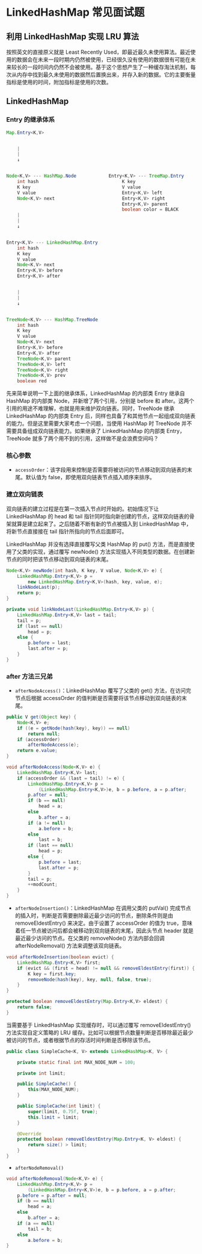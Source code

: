 # LinkedHashMap 常见面试题

## 利用 LinkedHashMap 实现 LRU 算法

按照英文的直接原义就是 Least Recently Used，即最近最久未使用算法。最近使用的数据会在未来一段时期内仍然被使用，已经很久没有使用的数据很有可能在未来较长的一段时间内仍然不会被使用。基于这个思想产生了一种缓存淘汰机制，每次从内存中找到最久未使用的数据然后置换出来，并存入新的数据。它的主要衡量指标是使用的时间，附加指标是使用的次数。

## LinkedHashMap

### Entry 的继承体系

```java
Map.Entry<K,V>


    |
    |
    ↓


Node<K,V> --- HashMap.Node            Entry<K,V> --- TreeMap.Entry
    int hash                               K key
    K key                                  V value
    V value                                Entry<K,V> left
    Node<K,V> next                         Entry<K,V> right
                                           Entry<K,V> parent
                                           boolean color = BLACK
    |
    |
    ↓


Entry<K,V> --- LinkedHashMap.Entry
    int hash
    K key
    V value
    Node<K,V> next
    Entry<K,V> before
    Entry<K,V> after


    |
    |
    ↓


TreeNode<K,V> --- HashMap.TreeNode
    int hash
    K key
    V value
    Node<K,V> next
    Entry<K,V> before
    Entry<K,V> after
    TreeNode<K,V> parent
    TreeNode<K,V> left
    TreeNode<K,V> right
    TreeNode<K,V> prev
    boolean red
```

先来简单说明一下上面的继承体系，LinkedHashMap 的内部类 Entry 继承自 HashMap 的内部类 Node，并新增了两个引用，分别是 before 和 after。这两个引用的用途不难理解，也就是用来维护双向链表。同时，TreeNode 继承 LinkedHashMap 的内部类 Entry 后，同样也具备了和其他节点一起组成双向链表的能力。但是这里需要大家考虑一个问题，当使用 HashMap 时 TreeNode 并不需要具备组成双向链表能力。如果继承了 LinkedHashMap 的内部类 Entry，TreeNode 就多了两个用不到的引用，这样做不是会浪费空间吗？

### 核心参数

* `accessOrder`：该字段用来控制是否需要将被访问的节点移动到双向链表的末尾。默认值为 false，即使用双向链表节点插入顺序来排序。

### 建立双向链表

双向链表的建立过程是在第一次插入节点时开始的。初始情况下让 LinkedHashMap 的 head 和 tail 指针同时指向新创建的节点，这样双向链表的骨架就算是建立起来了。之后随着不断有新的节点被插入到 LinkedHashMap 中，将新节点直接接在 tail 指针所指向的节点后面即可。

LinkedHashMap 并没有选择直接覆写父类 HashMap 的 put() 方法，而是直接使用了父类的实现，通过覆写 newNode() 方法实现插入不同类型的数据。在创建新节点的同时把该节点移动到双向链表的末尾。

```java
Node<K,V> newNode(int hash, K key, V value, Node<K,V> e) {
    LinkedHashMap.Entry<K,V> p =
        new LinkedHashMap.Entry<K,V>(hash, key, value, e);
    linkNodeLast(p);
    return p;
}

private void linkNodeLast(LinkedHashMap.Entry<K,V> p) {
    LinkedHashMap.Entry<K,V> last = tail;
    tail = p;
    if (last == null)
        head = p;
    else {
        p.before = last;
        last.after = p;
    }
}
```

### after 方法三兄弟

* `afterNodeAccess()`：LinkedHashMap 覆写了父类的 get() 方法，在访问完节点后根据 accessOrder 的值判断是否需要将该节点移动到双向链表的末尾。

```java
public V get(Object key) {
    Node<K,V> e;
    if ((e = getNode(hash(key), key)) == null)
        return null;
    if (accessOrder)
        afterNodeAccess(e);
    return e.value;
}

void afterNodeAccess(Node<K,V> e) {
    LinkedHashMap.Entry<K,V> last;
    if (accessOrder && (last = tail) != e) {
        LinkedHashMap.Entry<K,V> p =
            (LinkedHashMap.Entry<K,V>)e, b = p.before, a = p.after;
        p.after = null;
        if (b == null)
            head = a;
        else
            b.after = a;
        if (a != null)
            a.before = b;
        else
            last = b;
        if (last == null)
            head = p;
        else {
            p.before = last;
            last.after = p;
        }
        tail = p;
        ++modCount;
    }
}
```

* `afterNodeInsertion()`：LinkedHashMap 在调用父类的 putVal() 完成节点的插入时，判断是否需要删除最近最少访问的节点，删除条件则是由 removeEldestEntry() 来决定。由于设置了 accessOrder 的值为 true，意味着任一节点被访问后都会被移动到双向链表的末尾，因此头节点 header 就是最近最少访问的节点。在父类的 removeNode() 方法内部会回调 afterNodeRemoval() 方法来调整该双向链表。

```java
void afterNodeInsertion(boolean evict) {
    LinkedHashMap.Entry<K,V> first;
    if (evict && (first = head) != null && removeEldestEntry(first)) {
        K key = first.key;
        removeNode(hash(key), key, null, false, true);
    }
}

protected boolean removeEldestEntry(Map.Entry<K,V> eldest) {
    return false;
}
```

当需要基于 LinkedHashMap 实现缓存时，可以通过覆写 removeEldestEntry() 方法实现自定义策略的 LRU 缓存。比如可以根据节点数量判断是否移除最近最少被访问的节点，或者根据节点的存活时间判断是否移除该节点。

```java
public class SimpleCache<K, V> extends LinkedHashMap<K, V> {

    private static final int MAX_NODE_NUM = 100;

    private int limit;

    public SimpleCache() {
        this(MAX_NODE_NUM);
    }

    public SimpleCache(int limit) {
        super(limit, 0.75f, true);
        this.limit = limit;
    }

    @Override
    protected boolean removeEldestEntry(Map.Entry<K, V> eldest) {
        return size() > limit;
    }
}
```

* `afterNodeRemoval()`

```java
void afterNodeRemoval(Node<K,V> e) {
    LinkedHashMap.Entry<K,V> p =
        (LinkedHashMap.Entry<K,V>)e, b = p.before, a = p.after;
    p.before = p.after = null;
    if (b == null)
        head = a;
    else
        b.after = a;
    if (a == null)
        tail = b;
    else
        a.before = b;
}
```
